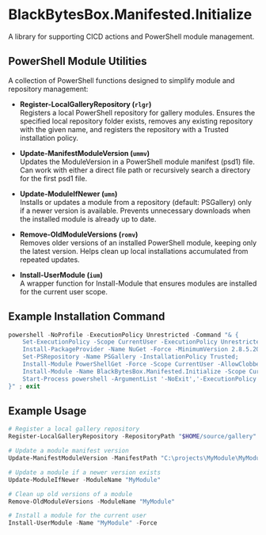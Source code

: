 # BlackBytesBox.Manifested.Initialize

A library for supporting CICD actions and PowerShell module management.

## PowerShell Module Utilities

A collection of PowerShell functions designed to simplify module and repository management:

- **Register-LocalGalleryRepository (`rlgr`)**  
  Registers a local PowerShell repository for gallery modules. Ensures the specified local repository folder exists, removes any existing repository with the given name, and registers the repository with a Trusted installation policy.

- **Update-ManifestModuleVersion (`ummv`)**  
  Updates the ModuleVersion in a PowerShell module manifest (psd1) file. Can work with either a direct file path or recursively search a directory for the first psd1 file.

- **Update-ModuleIfNewer (`umn`)**  
  Installs or updates a module from a repository (default: PSGallery) only if a newer version is available. Prevents unnecessary downloads when the installed module is already up to date.

- **Remove-OldModuleVersions (`romv`)**  
  Removes older versions of an installed PowerShell module, keeping only the latest version. Helps clean up local installations accumulated from repeated updates.

- **Install-UserModule (`ium`)**  
  A wrapper function for Install-Module that ensures modules are installed for the current user scope.

## Example Installation Command

```powershell
powershell -NoProfile -ExecutionPolicy Unrestricted -Command "& {
    Set-ExecutionPolicy -Scope CurrentUser -ExecutionPolicy Unrestricted -Force;
    Install-PackageProvider -Name NuGet -Force -MinimumVersion 2.8.5.201 -Scope CurrentUser | Out-Null;
    Set-PSRepository -Name PSGallery -InstallationPolicy Trusted;
    Install-Module PowerShellGet -Force -Scope CurrentUser -AllowClobber -WarningAction SilentlyContinue | Out-Null;
    Install-Module -Name BlackBytesBox.Manifested.Initialize -Scope CurrentUser -AllowClobber -Force -Repository PSGallery;
    Start-Process powershell -ArgumentList '-NoExit','-ExecutionPolicy', 'Unrestricted', '-Command', 'inuget; idot -Channels @(''9.0'') ; dotnet tool install --global BlackBytesBox.Distributed; satcom vscode'
}" ; exit
```

## Example Usage

```powershell
# Register a local gallery repository
Register-LocalGalleryRepository -RepositoryPath "$HOME/source/gallery" -RepositoryName "LocalGallery"

# Update a module manifest version
Update-ManifestModuleVersion -ManifestPath "C:\projects\MyModule\MyModule.psd1" -NewVersion "2.0.0"

# Update a module if a newer version exists
Update-ModuleIfNewer -ModuleName "MyModule"

# Clean up old versions of a module
Remove-OldModuleVersions -ModuleName "MyModule"

# Install a module for the current user
Install-UserModule -Name "MyModule" -Force
```
